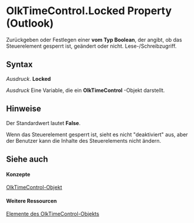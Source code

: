 
# OlkTimeControl.Locked Property (Outlook)

Zurückgeben oder Festlegen einer  **vom Typ Boolean**, der angibt, ob das Steuerelement gesperrt ist, geändert oder nicht. Lese-/Schreibzugriff.


## Syntax

 _Ausdruck_. **Locked**

 _Ausdruck_ Eine Variable, die ein **OlkTimeControl** -Objekt darstellt.


## Hinweise

Der Standardwert lautet  **False**.

Wenn das Steuerelement gesperrt ist, sieht es nicht "deaktiviert" aus, aber der Benutzer kann die Inhalte des Steuerelements nicht ändern.


## Siehe auch


#### Konzepte


[OlkTimeControl-Objekt](b23f1741-b920-0caf-d4be-9892d8f2ae07.md)
#### Weitere Ressourcen


[Elemente des OlkTimeControl-Objekts](http://msdn.microsoft.com/library/4a9d0ec3-40b4-c40c-8774-ba8aa1f092e3%28Office.15%29.aspx)